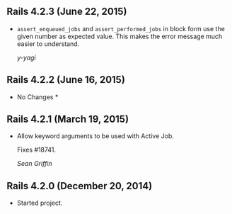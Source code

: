 ## Rails 4.2.3 (June 22, 2015) ##

*   `assert_enqueued_jobs` and `assert_performed_jobs` in block form use the
    given number as expected value. This makes the error message much easier to
    understand.

    *y-yagi*


## Rails 4.2.2 (June 16, 2015) ##

* No Changes *


## Rails 4.2.1 (March 19, 2015) ##

*   Allow keyword arguments to be used with Active Job.

    Fixes #18741.

    *Sean Griffin*


## Rails 4.2.0 (December 20, 2014) ##

*  Started project.

